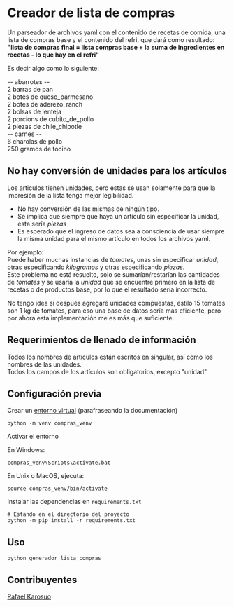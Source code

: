 # Creador de lista de compras
Un parseador de archivos yaml con el contenido de recetas de comida, una lista de compras base y el contenido del refri, que dará como resultado:
**"lista de compras final = lista compras base + la suma de ingredientes en recetas - lo que hay en el refri"**

Es decir algo como lo siguiente:  

  -- abarrotes --  
2 barras de pan  
2 botes de queso_parmesano  
2 botes de aderezo_ranch  
2 bolsas de lenteja  
2 porcions de cubito_de_pollo  
2 piezas de chile_chipotle  
  -- carnes --  
6 charolas de pollo  
250 gramos de tocino  

## No hay conversión de unidades para los artículos
Los articulos tienen unidades, pero estas se usan solamente para que la impresión de la lista tenga mejor legibilidad.  
- No hay conversión de las mismas de ningún tipo.  
- Se implica que siempre que haya un artículo sin especificar la unidad, esta sería *piezas*  
- Es esperado que el ingreso de datos sea a consciencia de usar siempre la misma unidad para el mismo artículo en todos los archivos yaml.  

Por ejemplo:  
Puede haber muchas instancias de *tomates*, unas sin especificar *unidad*, otras especificando *kilogramos* y otras especificando *piezas*.  
Este problema no está resuelto, solo se sumarían/restarían las cantidades de *tomates* y se usaría la *unidad* que se encuentre primero en la lista de recetas o de productos base, por lo que el resultado sería incorrecto.

No tengo idea si después agregaré unidades compuestas, estilo 15 tomates son 1 kg de tomates, para eso una base de datos sería más eficiente, pero por ahora esta implementación me es más que suficiente.


## Requerimientos de llenado de información
Todos los nombres de artículos están escritos en singular, así como los nombres de las unidades.  
Todos los campos de los artículos son obligatorios, excepto "unidad"

## Configuración previa
Crear un [entorno virtual](https://docs.python.org/es/3/tutorial/venv.html) (parafraseando la documentación)
```
python -m venv compras_venv
```
Activar el entorno

En Windows:
```
compras_venv\Scripts\activate.bat
```

En Unix o MacOS, ejecuta:
```
source compras_venv/bin/activate
```

Instalar las dependencias en `requirements.txt`
```
# Estando en el directorio del proyecto
python -m pip install -r requirements.txt
```

## Uso
```
python generador_lista_compras
```

## Contribuyentes
[Rafael Karosuo](https://www.linkedin.com/in/rafaelkarosuo/)
